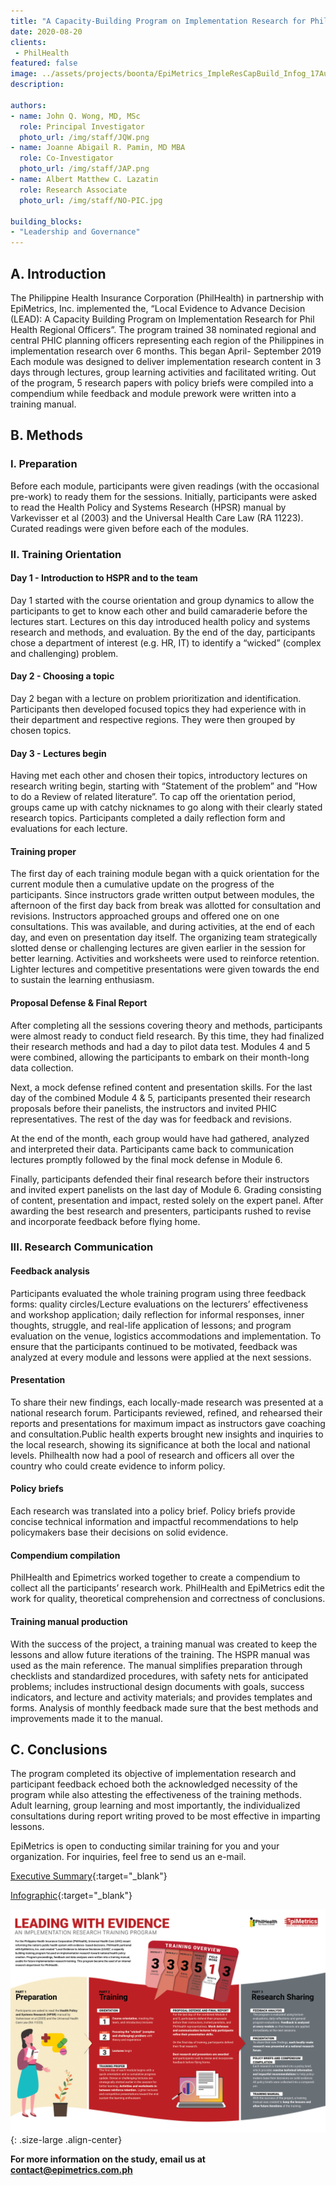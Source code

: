 ```yaml
---
title: "A Capacity-Building Program on Implementation Research for PhilHealth"
date: 2020-08-20
clients:
 - PhilHealth
featured: false
image: ../assets/projects/boonta/EpiMetrics_ImpleResCapBuild_Infog_17Aug2020.png
description:

authors: 
- name: John Q. Wong, MD, MSc
  role: Principal Investigator
  photo_url: /img/staff/JQW.png
- name: Joanne Abigail R. Pamin, MD MBA
  role: Co-Investigator
  photo_url: /img/staff/JAP.png
- name: Albert Matthew C. Lazatin
  role: Research Associate
  photo_url: /img/staff/NO-PIC.jpg

building_blocks:
- "Leadership and Governance"
---
```


## A. Introduction

The Philippine Health Insurance Corporation (PhilHealth) in partnership with EpiMetrics, Inc. implemented the, “Local Evidence to Advance Decision (LEAD): A Capacity Building Program on Implementation Research for Phil Health Regional Officers”. The program trained 38 nominated regional and central PHIC planning officers representing each region of the Philippines in implementation research over 6 months. This began April- September 2019  Each module was designed to deliver implementation research content in 3 days through lectures, group learning activities and facilitated writing. Out of the program, 5 research papers with policy briefs were compiled into a compendium while feedback and module prework were written into a training manual.

## B. Methods
### I. Preparation

Before each module, participants were given readings (with the occasional pre-work) to ready them for the sessions. Initially, participants were asked to read the Health Policy and Systems Research (HPSR) manual by Varkevisser et al (2003) and the Universal Health Care Law (RA 11223). Curated readings were given before each of the modules.

### II. Training Orientation

#### Day 1 - Introduction to HSPR and to the team

Day 1 started with the course orientation and group dynamics to allow the participants to get to know each other and build camaraderie before the lectures start. Lectures on this day introduced health policy and systems research and methods, and evaluation. By the end of the day, participants chose a department of interest (e.g. HR, IT) to identify a “wicked” (complex and challenging) problem.

#### Day 2 - Choosing a topic

Day 2 began with a lecture on problem prioritization and identification. Participants then developed focused topics they had experience with in their  department and respective regions. They were then grouped by chosen topics.

#### Day 3 - Lectures begin

Having met each other and chosen their topics, introductory lectures on research writing begin, starting with “Statement of the problem” and ”How to do a Review of related literature”. To cap off the orientation period, groups came up with catchy nicknames to go along with their clearly stated research topics. Participants completed a daily reflection form and evaluations for each lecture.

#### Training proper

The first day of each training module began with a quick orientation for the current module then a cumulative update on the progress of the participants. Since instructors grade written output between modules, the afternoon of the first day back from break was allotted for consultation and revisions. Instructors approached groups and offered one on one consultations. This was available, and during activities, at the end of each day, and even on presentation day itself. The organizing team strategically slotted dense or challenging lectures are given earlier in the session for better learning. Activities and worksheets were used to reinforce retention. Lighter lectures and competitive presentations were given towards the end to sustain the learning enthusiasm.

#### Proposal Defense & Final Report

After completing all the sessions covering theory and methods, participants were almost ready to conduct field research. By this time, they had finalized their research methods and had a day to pilot data test. Modules 4 and 5 were combined, allowing the participants to embark on their month-long data collection.

Next, a mock defense refined content and presentation skills. For the last day of the combined Module 4 & 5, participants presented their research proposals before their panelists, the instructors and invited PHIC representatives. The rest of the day was for feedback and revisions.

At the end of the month, each group would have had gathered, analyzed and interpreted their data. Participants came back to communication lectures promptly followed by the final mock defense in Module 6.

Finally, participants defended their final research before their instructors and invited expert panelists on the last day of Module 6. Grading consisting of content, presentation and impact, rested solely on the expert panel. After awarding the best research and presenters, participants rushed to revise and incorporate feedback before flying home.

### III. Research Communication

#### Feedback analysis

Participants evaluated the whole training program using three feedback forms: quality circles/Lecture evaluations on the lecturers’ effectiveness and workshop application; daily reflection for informal responses, inner thoughts, struggle, and real-life application of lessons; and program evaluation on the venue, logistics accommodations and implementation. To ensure that the participants continued to be motivated, feedback was analyzed at every module and lessons were applied at the next sessions.

#### Presentation

To share their new findings, each locally-made research was presented at a national research forum. Participants reviewed, refined, and rehearsed their reports and presentations for maximum impact as instructors gave coaching and consultation.Public health experts brought new insights and inquiries to the local research, showing its significance at both the local and national levels. Philhealth now had a pool of research and officers all over the country who could create evidence to inform policy.

#### Policy briefs

Each research was translated into a policy brief. Policy briefs provide concise technical information and impactful recommendations to help policymakers base their decisions on solid evidence.

#### Compendium compilation

PhilHealth and Epimetrics worked together to create a compendium to collect all the participants’ research work. PhilHealth and EpiMetrics edit the work for quality, theoretical comprehension and correctness of conclusions.
 
#### Training manual production

With the success of the project, a training manual was created to keep the lessons and allow future iterations of the training. The HSPR manual was used as the main reference. The manual simplifies preparation through checklists and standardized procedures, with safety nets for anticipated problems; includes  instructional design documents with goals, success indicators, and lecture and activity materials; and provides templates and forms. Analysis of monthly feedback made sure that the best methods and improvements made it to the manual.

## C. Conclusions

The program completed its objective of implementation research and participant feedback echoed both the acknowledged necessity of the program while also attesting the effectiveness of the training methods. Adult learning, group learning and most importantly, the individualized consultations during report writing proved to be most effective in imparting lessons. 

EpiMetrics is open to conducting similar training for you and your organization. 
For inquiries, feel free to send us an e-mail.

[Executive Summary](../assets/projects/capacity-building/EpiMetrics_ImpleResCapBuild_ExecSumm.pdf){:target="_blank"}

[Infographic](../assets/projects/capacity-building/EpiMetrics_ImpleResCapBuild_Infog_17Aug2020.pdf){:target="_blank"}

![](../assets/projects/boonta/EpiMetrics_ImpleResCapBuild_Infog_17Aug2020.png){: .size-large .align-center}

**For more information on the study, email us at [contact@epimetrics.com.ph](mailto:contact@epimetrics.com.ph)**
